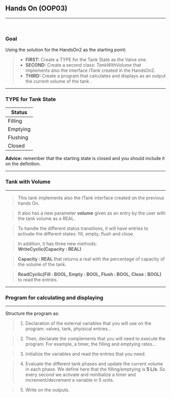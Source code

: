 ## Hands On (OOP03) 

----
<br>

### Goal

Using the solution for the HandsOn2 as the starting point: 


>* **FIRST:** Create a TYPE for the Tank State as the Valve one. 
>* **SECOND:** Create a second class: *TankWithVolume* that implements also the interface *ITank* created in the HandsOn2. 
>* **THIRD:** Create a program that calculates and displays as an output the current volume of the tank .



----
### TYPE for Tank State

|Status|
   |-|
   |Filling|
   |Emptying|
   |Flushing|
   |Closed|

**Advice:** remember that the starting state is closed and you should include it on the definition.

----

### Tank with Volume

----
> This tank implements also the ITank interface created on the previous hands On.

> It also has a new parameter **volume** given as an entry by the user with the tank volume as a REAL.

> To handle the different status transitions, it will have entries to activate the different states: fill, empty, flush and close.

> In addition, it has three new methods:  
>    **WriteCyclic(Capacity : REAL)** 

>    **Capacity : REAL** that returns a real with the percentage of capacity of the volume of the tank.  

>    **ReadCyclic(Fill : BOOL, Empty : BOOL, Flush : BOOL, Close : BOOL)** to read the entries.

----

### Program for calculating and displaying

----

Structure the program as: 

>1. Declaration of the external variables that you will use on the program: valves, tank, phyisical entries...

>2. Then, declarate the complements that you will need to execute the program. For example, a timer, the filling and emptying rates...

>3. Initialize the variables and read the entries that you need.

> 4. Evaluate the different tank phases and update the current volume in each phase. We define here that the filling/emptying is **5 L/s**. So every second we activate and reinitialize a timer and increment/decrement a variable in 5 units.

> 5. Write on the outputs.
